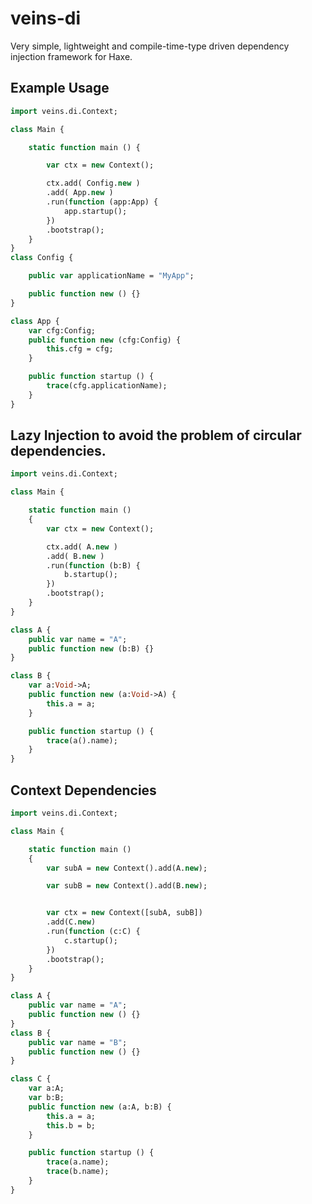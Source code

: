 # veins-di
Very simple, lightweight and compile-time-type driven dependency injection framework for Haxe.

## Example Usage
```haxe
import veins.di.Context;

class Main {

	static function main () {

		var ctx = new Context();

		ctx.add( Config.new )
		.add( App.new )
		.run(function (app:App) {
			app.startup();
		})
		.bootstrap();
	}
}
class Config {

	public var applicationName = "MyApp";

	public function new () {}
}

class App {
	var cfg:Config;
	public function new (cfg:Config) {
		this.cfg = cfg;
	}

	public function startup () {
		trace(cfg.applicationName);
	}
}
```

## Lazy Injection to avoid the problem of circular dependencies.

```haxe
import veins.di.Context;

class Main {

	static function main ()
	{
		var ctx = new Context();

		ctx.add( A.new )
		.add( B.new )
		.run(function (b:B) {
			b.startup();
		})
		.bootstrap();
	}
}

class A {
	public var name = "A";
	public function new (b:B) {}
}

class B {
	var a:Void->A;
	public function new (a:Void->A) {
		this.a = a;
	}

	public function startup () {
		trace(a().name);
	}
}
```

## Context Dependencies

```haxe
import veins.di.Context;

class Main {

	static function main ()
	{
		var subA = new Context().add(A.new);

		var subB = new Context().add(B.new);


		var ctx = new Context([subA, subB])
		.add(C.new)
		.run(function (c:C) {
			c.startup();
		})
		.bootstrap();
	}
}

class A {
	public var name = "A";
	public function new () {}
}
class B {
	public var name = "B";
	public function new () {}
}

class C {
	var a:A;
	var b:B;
	public function new (a:A, b:B) {
		this.a = a;
		this.b = b;
	}

	public function startup () {
		trace(a.name);
		trace(b.name);
	}
}
```